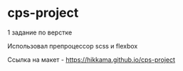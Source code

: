 # cps-project
1 задание по верстке 

Использовал препроцессор scss и flexbox

Ссылка на макет - https://hikkama.github.io/cps-project
